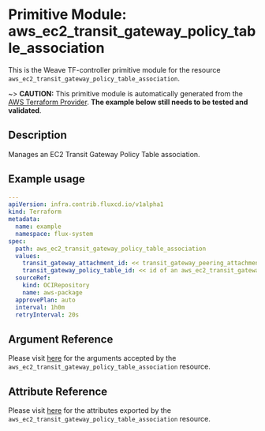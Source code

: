 
# Primitive Module: aws_ec2_transit_gateway_policy_table_association

This is the Weave TF-controller primitive module for the resource `aws_ec2_transit_gateway_policy_table_association`.

~> **CAUTION:** This primitive module is automatically generated from the [AWS Terraform Provider](https://registry.terraform.io/providers/hashicorp/aws/latest/docs/resources/ec2_transit_gateway_policy_table_association). **The example below still needs to be tested and validated**.

## Description

Manages an EC2 Transit Gateway Policy Table association.

## Example usage

```yaml
---
apiVersion: infra.contrib.fluxcd.io/v1alpha1
kind: Terraform
metadata:
  name: example
  namespace: flux-system
spec:
  path: aws_ec2_transit_gateway_policy_table_association
  values:
    transit_gateway_attachment_id: << transit_gateway_peering_attachment_id of an aws_networkmanager_transit_gateway_peering >>
    transit_gateway_policy_table_id: << id of an aws_ec2_transit_gateway_policy_table >>
  sourceRef:
    kind: OCIRepository
    name: aws-package
  approvePlan: auto
  interval: 1h0m
  retryInterval: 20s
```

## Argument Reference

Please visit [here](https://registry.terraform.io/providers/hashicorp/aws/latest/docs/resources/ec2_transit_gateway_policy_table_association#argument-reference) for the arguments accepted by the `aws_ec2_transit_gateway_policy_table_association` resource.

## Attribute Reference

Please visit [here](https://registry.terraform.io/providers/hashicorp/aws/latest/docs/resources/ec2_transit_gateway_policy_table_association#attributes-reference) for the attributes exported by the `aws_ec2_transit_gateway_policy_table_association` resource.

